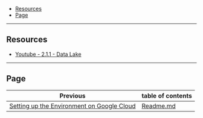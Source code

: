 - [Resources](#resources)
- [Page](#page)

---

## Resources

- [Youtube - 2.1.1 - Data Lake](https://www.youtube.com/watch?v=W3Zm6rjOq70)


---

## Page

| Previous                                                                                          | table of contents      |
|---------------------------------------------------------------------------------------------------|------------------------|
| [Setting up the Environment on Google Cloud](1_4_1_Setting_up_the_Environment_on_Google_Cloud.md) | [Readme.md](README.md) |